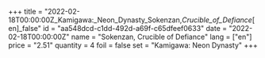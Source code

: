 +++
title = "2022-02-18T00:00:00Z_Kamigawa:_Neon_Dynasty_Sokenzan,_Crucible_of_Defiance_[en]_false"
id = "aa548dcd-c1dd-492d-a69f-c65dfeef0633"
date = "2022-02-18T00:00:00Z"
name = "Sokenzan, Crucible of Defiance"
lang = ["en"]
price = "2.51"
quantity = 4
foil = false
set = "Kamigawa: Neon Dynasty"
+++
